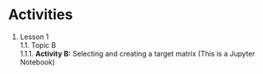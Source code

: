 # Activities #

1. Lesson 1  
  1.1. Topic B  
     1.1.1. __Activity B:__ Selecting and creating a target matrix (This is a Jupyter Notebook)
